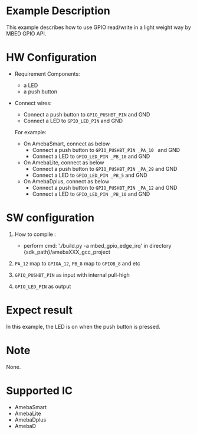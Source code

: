 # Example Description

This example describes how to use GPIO read/write in a light weight way by MBED GPIO API.

# HW Configuration

- Requirement Components:

  - a LED
  - a push button
- Connect wires:

  - Connect a push button to `GPIO_PUSHBT_PIN` and GND
  - Connect a LED to `GPIO_LED_PIN` and GND

  For example:

  - On AmebaSmart, connect as below
    - Connect a push button to `GPIO_PUSHBT_PIN _PA_10 ` and GND
    - Connect a LED to `GPIO_LED_PIN _PB_10` and GND
  - On AmebaLite, connect as below
    - Connect a push button to `GPIO_PUSHBT_PIN _PA_29` and GND
    - Connect a LED to `GPIO_LED_PIN _PB_5` and GND
  - On AmebaDplus, connect as below
    - Connect a push button to `GPIO_PUSHBT_PIN _PA_12` and GND
    - Connect a LED to `GPIO_LED_PIN _PB_10` and GND

# SW configuration

1. How to compile :

   - perform cmd: './build.py -a mbed_gpio_edge_irq' in directory {sdk_path}/amebaXXX_gcc_project 
2. `PA_12` map to `GPIOA_12`, `PB_8`  map to `GPIOB_8` and etc
3. `GPIO_PUSHBT_PIN` as input with internal pull-high
4. `GPIO_LED_PIN` as output

# Expect result

In this example, the LED is on when the push button is pressed.

# Note

None.

# Supported IC

- AmebaSmart
- AmebaLite
- AmebaDplus
- AmebaD
